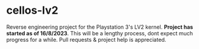 # cellos-lv2
Reverse engineering project for the Playstation 3's LV2 kernel.
**Project has started as of 16/8/2023**. This will be a lengthy process, dont expect much progress for a while. Pull requests & project help is appreciated.
